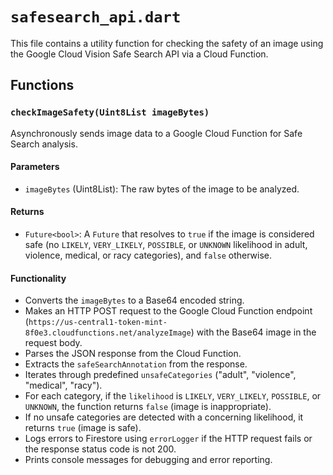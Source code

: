 # `safesearch_api.dart`

This file contains a utility function for checking the safety of an image using the Google Cloud Vision Safe Search API via a Cloud Function.

## Functions

### `checkImageSafety(Uint8List imageBytes)`

Asynchronously sends image data to a Google Cloud Function for Safe Search analysis.

#### Parameters

* `imageBytes` (Uint8List): The raw bytes of the image to be analyzed.

#### Returns

* `Future<bool>`: A `Future` that resolves to `true` if the image is considered safe (no `LIKELY`, `VERY_LIKELY`, `POSSIBLE`, or `UNKNOWN` likelihood in adult, violence, medical, or racy categories), and `false` otherwise.

#### Functionality

* Converts the `imageBytes` to a Base64 encoded string.
* Makes an HTTP POST request to the Google Cloud Function endpoint (`https://us-central1-token-mint-8f0e3.cloudfunctions.net/analyzeImage`) with the Base64 image in the request body.
* Parses the JSON response from the Cloud Function.
* Extracts the `safeSearchAnnotation` from the response.
* Iterates through predefined `unsafeCategories` ("adult", "violence", "medical", "racy").
* For each category, if the `likelihood` is `LIKELY`, `VERY_LIKELY`, `POSSIBLE`, or `UNKNOWN`, the function returns `false` (image is inappropriate).
* If no unsafe categories are detected with a concerning likelihood, it returns `true` (image is safe).
* Logs errors to Firestore using `errorLogger` if the HTTP request fails or the response status code is not 200.
* Prints console messages for debugging and error reporting.